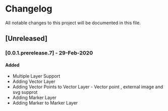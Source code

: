 # Changelog

All notable changes to this project will be documented in this file.

## [Unreleased]

### [0.0.1.prerelease.7] - 29-Feb-2020

#### Added

- Multiple Layer Support
- Adding Vector Layer
- Adding Vector Points to Vector Layer - Vector point , external image and svg supprot
- Adding Marker Layer
- Adding Marker to Marker Layer
